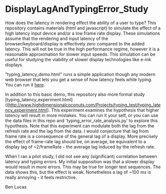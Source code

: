# DisplayLagAndTypingError_Study
How does the latency in rendering effect the ability of a user to type?
This repository contains materials (html and javascript) to simulate the effect of a high latency input device and/or a low frame rate display. These simulations assume that the rendering and input latency of the browser/keyboard/display is effectively zero compared to the added latency. This will not be true in the high performance regime, however it is a reasonable approximation for slower input speeds. This simulation can be useful for studying the viability of slower display technologies like e-ink displays.

"typing_latency_demo.html" runs a simple application though any modern web browser that lets you get a sense of how latency feels while typing. You can run it [here](http://www.highdimensionalcoconuts.com/Projects/typing_test/typing_latency_demo.html).

In addition to this basic demo, this repository also more formal study [typing_latency_experiment.html]((http://www.highdimensionalcoconuts.com/Projects/typing_test/typing_latency_experiment.html). This experiment examines the hypothesis that higher latency will result in more mistakes. You can run it your self, or you can use the data files in this repo and 'typing_error_rate_analysis.py' to explore this hypothesis. Note that this experiment can modulate both the lag from the refresh rate and the lag from the data. I would conjecture that lag from frame rate is a consequence of the general lag of a display. More precisely the effect of frame-rate lag should be, on average, be equivalent to a display lag of ~2/frameRate - the average lag induced by the refresh rate.

When I ran a pilot study, I did not see any (significant) correlation between latency and typing errors.
My initial supposition was that a slower display would result in more errors. This may be true for longer text sequences. The data shows this, but the effect is weak. Nonetheless a lag of ~100 ms is really annoying - it feels restrictive.



Ben Lucas
